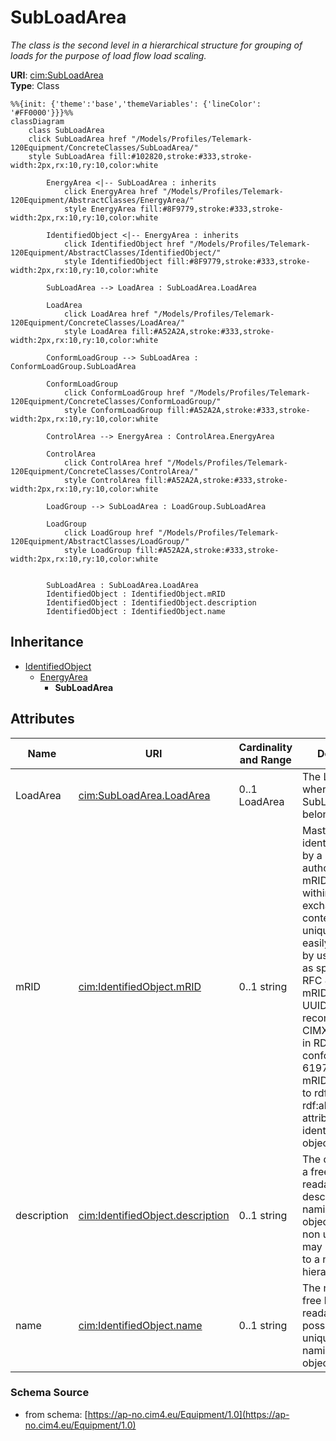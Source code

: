 # SubLoadArea

_The class is the second level in a hierarchical structure for grouping of loads for the purpose of load flow load scaling._

**URI**: [cim:SubLoadArea](https://cim.ucaiug.io/ns#SubLoadArea)<br />
**Type**: Class

```mermaid
%%{init: {'theme':'base','themeVariables': {'lineColor': '#FF0000'}}}%%
classDiagram
    class SubLoadArea
    click SubLoadArea href "/Models/Profiles/Telemark-120Equipment/ConcreteClasses/SubLoadArea/"
    style SubLoadArea fill:#102820,stroke:#333,stroke-width:2px,rx:10,ry:10,color:white
     
        EnergyArea <|-- SubLoadArea : inherits
            click EnergyArea href "/Models/Profiles/Telemark-120Equipment/AbstractClasses/EnergyArea/"
            style EnergyArea fill:#8F9779,stroke:#333,stroke-width:2px,rx:10,ry:10,color:white
     
        IdentifiedObject <|-- EnergyArea : inherits
            click IdentifiedObject href "/Models/Profiles/Telemark-120Equipment/AbstractClasses/IdentifiedObject/"
            style IdentifiedObject fill:#8F9779,stroke:#333,stroke-width:2px,rx:10,ry:10,color:white

        SubLoadArea --> LoadArea : SubLoadArea.LoadArea

        LoadArea
            click LoadArea href "/Models/Profiles/Telemark-120Equipment/ConcreteClasses/LoadArea/"
            style LoadArea fill:#A52A2A,stroke:#333,stroke-width:2px,rx:10,ry:10,color:white

        ConformLoadGroup --> SubLoadArea : ConformLoadGroup.SubLoadArea

        ConformLoadGroup
            click ConformLoadGroup href "/Models/Profiles/Telemark-120Equipment/ConcreteClasses/ConformLoadGroup/"
            style ConformLoadGroup fill:#A52A2A,stroke:#333,stroke-width:2px,rx:10,ry:10,color:white

        ControlArea --> EnergyArea : ControlArea.EnergyArea

        ControlArea
            click ControlArea href "/Models/Profiles/Telemark-120Equipment/ConcreteClasses/ControlArea/"
            style ControlArea fill:#A52A2A,stroke:#333,stroke-width:2px,rx:10,ry:10,color:white

        LoadGroup --> SubLoadArea : LoadGroup.SubLoadArea

        LoadGroup
            click LoadGroup href "/Models/Profiles/Telemark-120Equipment/AbstractClasses/LoadGroup/"
            style LoadGroup fill:#A52A2A,stroke:#333,stroke-width:2px,rx:10,ry:10,color:white


        SubLoadArea : SubLoadArea.LoadArea
        IdentifiedObject : IdentifiedObject.mRID
        IdentifiedObject : IdentifiedObject.description
        IdentifiedObject : IdentifiedObject.name
```

## Inheritance
* [IdentifiedObject](/Models/Profiles/Telemark-120Equipment/AbstractClasses/IdentifiedObject/)
    * [EnergyArea](/Models/Profiles/Telemark-120Equipment/AbstractClasses/EnergyArea/)
        * **SubLoadArea**

## Attributes
| Name | URI | Cardinality and Range | Description | Inheritance |
| ---  | --- | --- | --- | --- |
| LoadArea | [cim:SubLoadArea.LoadArea](https://cim.ucaiug.io/ns#SubLoadArea.LoadArea) | 0..1 LoadArea | The LoadArea where the SubLoadArea belongs. | direct |
| mRID | [cim:IdentifiedObject.mRID](https://cim.ucaiug.io/ns#IdentifiedObject.mRID) | 0..1 string | Master resource identifier issued by a model authority. The mRID is unique within an exchange context. Global uniqueness is easily achieved by using a UUID, as specified in RFC 4122, for the mRID. The use of UUID is strongly recommended.For CIMXML data files in RDF syntax conforming to IEC 61970-552, the mRID is mapped to rdf:ID or rdf:about attributes that identify CIM object elements. | IdentifiedObject |
| description | [cim:IdentifiedObject.description](https://cim.ucaiug.io/ns#IdentifiedObject.description) | 0..1 string | The description is a free human readable text describing or naming the object. It may be non unique and may not correlate to a naming hierarchy. | IdentifiedObject |
| name | [cim:IdentifiedObject.name](https://cim.ucaiug.io/ns#IdentifiedObject.name) | 0..1 string | The name is any free human readable and possibly non unique text naming the object. | IdentifiedObject |

### Schema Source
* from schema: [https://ap-no.cim4.eu/Equipment/1.0](https://ap-no.cim4.eu/Equipment/1.0)

